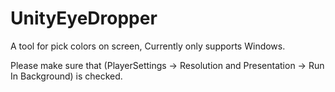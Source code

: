 # UnityEyeDropper
A tool for pick colors on screen, Currently only supports Windows.

Please make sure that (PlayerSettings -> Resolution and Presentation -> Run In Background) is checked.